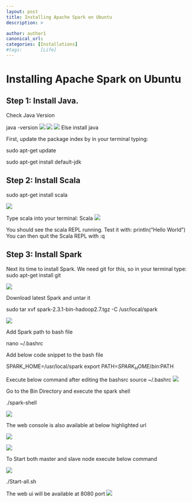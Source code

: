 ```yaml
---
layout: post
title: Installing Apache Spark on Ubuntu
description: >

author: author1
canonical_url:
categories: [Installations]
#tags:       [Life]
---
```

# Installing Apache Spark on Ubuntu

## Step 1: Install Java.

Check Java Version

java -version
![](/devilsadvocatediwakar/assets/img/installingspark/1.png)
![](\devilsadvocatediwakar\_posts\2018\images\installingspark\1.png)
![](/devilsadvocatediwakar/_posts/2018/images/installingspark/1.png)
Else install java

First, update the package index by in your terminal typing:

sudo apt-get update

sudo apt-get install default-jdk

## Step 2: Install Scala

sudo apt-get install scala

![](/devilsadvocatediwakar/_posts/2018/images/installing%20spark/2.png)

Type scala into your terminal:
Scala
![](/devilsadvocatediwakar/_posts/2018/images/installing%20spark/3.png)

You should see the scala REPL running. Test it with:
println(“Hello World”)
You can then quit the Scala REPL with
:q



## Step 3: Install Spark
Next its time to install Spark. We need git for this, so in your terminal type:
sudo apt-get install git

![](/devilsadvocatediwakar/_posts/2018/images/installing%20spark/4.png)


Download latest Spark and untar it

sudo tar xvf spark-2.3.1-bin-hadoop2.7.tgz -C /usr/local/spark

![](/devilsadvocatediwakar/_posts/2018/images/installing%20spark/5.png)


Add Spark path to bash file

nano ~/.bashrc

Add below code snippet to the bash file

SPARK_HOME=/usr/local/spark
export PATH=$SPARK_HOME/bin:$PATH

Execute below command after editing the bashsrc
source ~/.bashrc
![](/devilsadvocatediwakar/_posts/2018/images/installing%20spark/6.png)

Go to the Bin Directory and execute the spark shell

./spark-shell

![](/devilsadvocatediwakar/_posts/2018/images/installing%20spark/7.png)



The web console is also available at below highlighted url

![](/devilsadvocatediwakar/_posts/2018/images/installing%20spark/8.png)


![](/devilsadvocatediwakar/_posts/2018/images/installing%20spark/9.png)

To Start both master and slave node execute below command

![](/devilsadvocatediwakar/_posts/2018/images/installing%20spark/10.png)


./Start-all.sh

The web ui will be available at 8080 port
![](/devilsadvocatediwakar/_posts/2018/images/installing%20spark/11.png)





[docs]: ../../docs/README.md
